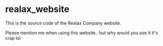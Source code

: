 # realax_website
This is the source code of the Realax Company website.

Please mention me when using this website.. but why would you use it it's crap lol
